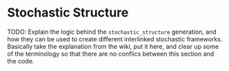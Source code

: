 # Stochastic Structure

TODO: Explain the logic behind the `stochastic_structure` generation, and how they can be used to create
different interlinked stochastic frameworks.
Basically take the explanation from the wiki, put it here, and clear up some of the terminology so that there
are no conflics between this section and the code.